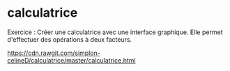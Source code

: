 # calculatrice

Exercice : Créer une calculatrice avec une interface graphique. Elle permet d'effectuer des opérations à deux facteurs. 

https://cdn.rawgit.com/simplon-celineD/calculatrice/master/calculatrice.html
